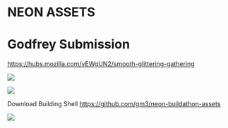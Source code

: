 # NEON ASSETS

# Godfrey Submission
https://hubs.mozilla.com/vEWgUN2/smooth-glittering-gathering

![](https://i.imgur.com/SLrHEsN.png)

![](https://i.imgur.com/ESCY9XQ.jpg)


Download Building Shell https://github.com/gm3/neon-buildathon-assets

![](https://i.imgur.com/HkjbWzl.png)
